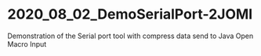 # 2020_08_02_DemoSerialPort-2JOMI
Demonstration of the Serial port tool with compress data send to Java Open Macro Input
